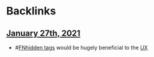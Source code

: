 
# Backlinks
## [January 27th, 2021](<January 27th, 2021.md>)
- #[FN](<FN.md>)[hidden tags](<hidden tags.md>) would be hugely beneficial to the [UX](<UX.md>)

